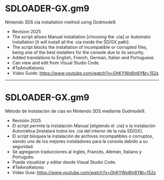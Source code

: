 # SDLOADER-GX.gm9 
Nintendo 3DS cia installation method using Godmode9. 
- Revision 2025
- The script allows Manual installation [choosing the .cia] or Automatic installation [it will install all the .cia inside the SD/GX path].
- The script blocks the installation of incompatible or corrupted files, being one of the best installers for the console due to its security.
- Added translations to English, French, German, Italian and Portuguese.
- Can view and edit from Visual Studio Code.
- #TeAmoKelonio
- Video Guide:  https://www.youtube.com/watch?v=GhKYWo8In6Y&t=152s
  
_________

# SDLOADER-GX.gm9 
Método de Instalación de cias en Nintendo 3DS mediante Godmode9. 
- Revisión 2025
- El script permite la instalación Manual [eligiendo el .cia] o la instalación Automática [instalará todos los .cia del interior de la ruta SD/GX].
- El script bloquea la instalación de archivos incompatibles o corruptos, siendo uno de los mejores instaladores para la consola debido a su seguridad. 
- Se agregaron traducciones al Inglés, Francés, Alemán, Italiano y Portugués.  
- Puede visualizar y editar desde Visual Studio Code.
- #TeAmoKelonio
- Vídeo Guía:  https://www.youtube.com/watch?v=GhKYWo8In6Y&t=152s
